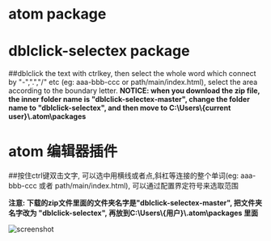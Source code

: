 # atom package
# dblclick-selectex package

##dblclick the text with ctrlkey, then select the whole word which connect by "-",".","/" etc (eg: aaa-bbb-ccc  or  path/main/index.html), select the area according to the boundary letter. 
**NOTICE: when you download the zip file, the inner folder name is "dblclick-selectex-master", change the folder name to "dblclick-selectex", and then move to C:\Users\\{current user}\\.atom\packages**

# atom 编辑器插件
##按住ctrl键双击文字, 可以选中用横线或者点,斜杠等连接的整个单词(eg: aaa-bbb-ccc 或者 path/main/index.html), 可以通过配置界定符号来选取范围

**注意: 下载的zip文件里面的文件夹名字是"dblclick-selectex-master", 把文件夹名字改为 "dblclick-selectex", 再放到C:\Users\\{用户}\\.atom\packages 里面**

![screenshot](https://github.com/mike8625/dblclick_selectex/blob/master/demo.gif?raw=true)